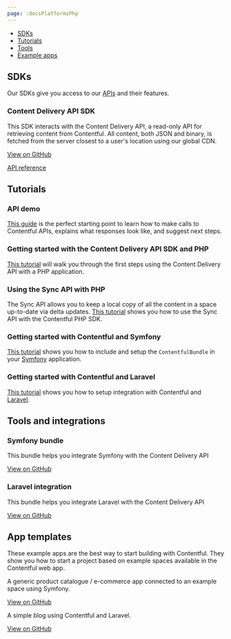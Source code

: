 ```yaml
---
page: :docsPlatformsPhp
---
```


- [SDKs](#sdks)
- [Tutorials](#tutorials)
- [Tools](#tools-and-integrations)
- [Example apps](#example-apps)

## SDKs

Our SDKs give you access to our [APIs](/developers/docs/concepts/apis/) and their features.

### Content Delivery API SDK

This SDK interacts with the Content Delivery API, a read-only API for retrieving content from Contentful. All content, both JSON and binary, is fetched from the server closest to a user's location using our global CDN.

[View on GitHub](https://github.com/contentful/contentful.php)

[API reference](https://contentful.github.io/contentful.php/api/)

## Tutorials

### API demo

[This guide](/developers/api-demo/php/) is the perfect starting point to learn how to make calls to Contentful APIs, explains what responses look like, and suggest next steps.

### Getting started with the Content Delivery API SDK and PHP

[This tutorial](/developers/docs/php/tutorials/getting-started-with-contentful-and-php/) will walk you through the first steps using the Content Delivery API with a PHP application.

### Using the Sync API with PHP

The Sync API allows you to keep a local copy of all the content in a space up-to-date via delta updates. [This tutorial](/developers/docs/php/tutorials/using-the-sync-api-with-php/) shows you how to use the Sync API with the Contentful PHP SDK.

### Getting started with Contentful and Symfony

[This tutorial](/developers/docs/php/tutorials/getting-started-with-contentful-and-symfony/) shows you how to include and setup the `ContentfulBundle` in your [Symfony](https://symfony.com/) application.

### Getting started with Contentful and Laravel

[This tutorial](/developers/docs/php/tutorials/getting-started-with-contentful-and-laravel/) shows you how to setup integration with Contentful and [Laravel](https://laravel.com/).

## Tools and integrations

### Symfony bundle

This bundle helps you integrate Symfony with the Content Delivery API

[View on GitHub](https://github.com/contentful/ContentfulBundle)

### Laravel integration

This bundle helps you integrate Laravel with the Content Delivery API

[View on GitHub](https://github.com/contentful/contentful-laravel)

## App templates

These example apps are the best way to start building with Contentful. They show you how to start a project based on example spaces available in the Contentful web app.

A generic product catalogue / e-commerce app connected to an example space using Symfony.

[View on GitHub](https://github.com/contentful/product-catalogue-app-symfony)

A simple blog using Contentful and Laravel.

[View on GitHub](https://github.com/contentful/blog-app-laravel)
